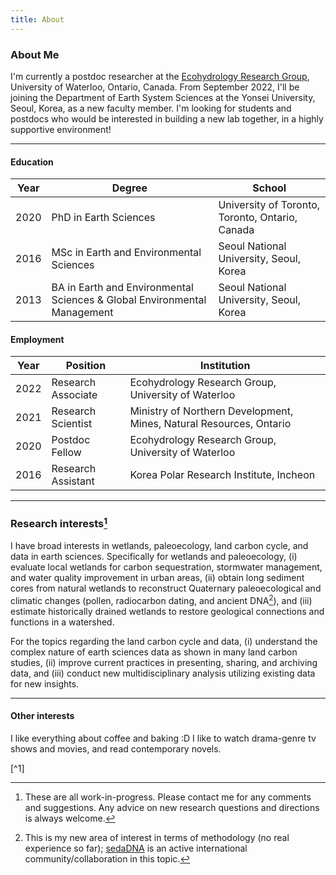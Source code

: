 ```yaml
---
title: About
---
```


### About Me

I'm currently a postdoc researcher at the [Ecohydrology Research Group](https://uwaterloo.ca/ecohydrology/), University of Waterloo, Ontario, Canada. From September 2022, I'll be joining the Department of Earth System Sciences at the Yonsei University, Seoul, Korea, as a new faculty member. I'm looking for students and postdocs who would be interested in building a new lab together, in a highly supportive environment!

---

#### Education

Year | Degree | School
-----|-----|-----
2020 | PhD in Earth Sciences | University of Toronto, Toronto, Ontario, Canada
2016 | MSc in Earth and Environmental Sciences | Seoul National University, Seoul, Korea
2013 | BA in Earth and Environmental Sciences & Global Environmental Management | Seoul National University, Seoul, Korea

#### Employment

Year | Position | Institution
-----|-------|--------
2022 | Research Associate | Ecohydrology Research Group, University of Waterloo
2021 | Research Scientist | Ministry of Northern Development, Mines, Natural Resources, Ontario
2020 | Postdoc Fellow | Ecohydrology Research Group, University of Waterloo
2016 | Research Assistant | Korea Polar Research Institute, Incheon

---

### Research interests[^2]
I have broad interests in wetlands, paleoecology, land carbon cycle, and data in earth sciences. Specifically for wetlands and paleoecology, (i) evaluate local wetlands for carbon sequestration, stormwater management, and water quality improvement in urban areas, (ii) obtain long sediment cores from natural wetlands to reconstruct Quaternary paleoecological and climatic changes (pollen, radiocarbon dating, and ancient DNA[^3]), and (iii) estimate historically drained wetlands to restore geological connections and functions in a watershed. 

For the topics regarding the land carbon cycle and data, (i) understand the complex nature of earth sciences data as shown in many land carbon studies, (ii) improve current practices in presenting, sharing, and archiving data, and (iii) conduct new multidisciplinary analysis utilizing existing data for new insights.

---

#### Other interests
I like everything about coffee and baking :D I like to watch drama-genre tv shows and movies, and read contemporary novels.

[^1]
[^2]: These are all work-in-progress. Please contact me for any comments and suggestions. Any advice on new research questions and directions is always welcome.
[^3]: This is my new area of interest in terms of methodology (no real experience so far); [sedaDNA](https://sedadna.github.io/) is an active international community/collaboration in this topic.
 